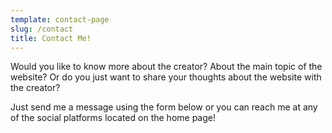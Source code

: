 ```yaml
---
template: contact-page
slug: /contact
title: Contact Me!
---
```

Would you like to know more about the creator? About the main topic of the website? Or do you just want to share your thoughts about the website with the creator?

Just send me a message using the form below or you can reach me at any of the social platforms located on the home page!